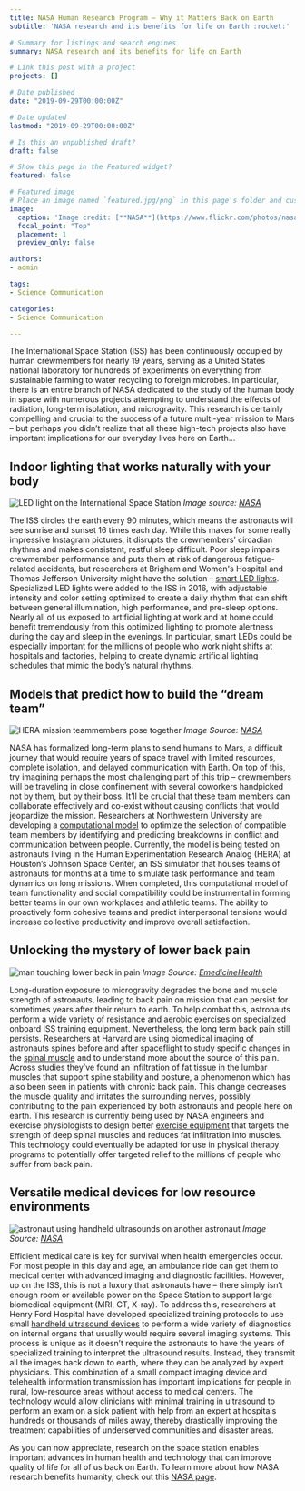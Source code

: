 ```yaml
---
title: NASA Human Research Program – Why it Matters Back on Earth
subtitle: 'NASA research and its benefits for life on Earth :rocket:'

# Summary for listings and search engines
summary: NASA research and its benefits for life on Earth

# Link this post with a project
projects: []

# Date published
date: "2019-09-29T00:00:00Z"

# Date updated
lastmod: "2019-09-29T00:00:00Z"

# Is this an unpublished draft?
draft: false

# Show this page in the Featured widget?
featured: false

# Featured image
# Place an image named `featured.jpg/png` in this page's folder and customize its options here.
image:
  caption: 'Image credit: [**NASA**](https://www.flickr.com/photos/nasacommons/33057360990/in/album-72157648186433655/)'
  focal_point: "Top"
  placement: 1
  preview_only: false

authors:
- admin

tags:
- Science Communication

categories:
- Science Communication

---
```


The International Space Station (ISS) has been continuously occupied by human crewmembers for nearly 19 years, serving as a United States national laboratory for hundreds of experiments on everything from sustainable farming to water recycling to foreign microbes.  In particular, there is an entire branch of NASA dedicated to the study of the human body in space with numerous projects attempting to understand the effects of radiation, long-term isolation, and microgravity. This research is certainly compelling and crucial to the success of a future multi-year mission to Mars – but perhaps you didn’t realize that all these high-tech projects also have important implications for our everyday lives here on Earth…

## Indoor lighting that works naturally with your body
![LED light on the International Space Station](Light.jpg)
*Image source: [NASA](https://www.nasa.gov/sites/default/files/thumbnails/image/iss049e028948.jpg)*

The ISS circles the earth every 90 minutes, which means the astronauts will see sunrise and sunset 16 times each day.  While this makes for some really impressive Instagram pictures, it disrupts the crewmembers’ circadian rhythms and makes consistent, restful sleep difficult. Poor sleep impairs crewmember performance and puts them at risk of dangerous fatigue-related accidents, but researchers at Brigham and Women's Hospital and Thomas Jefferson University might have the solution – [smart LED lights](https://www.nasa.gov/mission_pages/station/research/experiments/explorer/Investigation.html?#id=2013). Specialized LED lights were added to the ISS in 2016, with adjustable intensity and color setting optimized to create a daily rhythm that can shift between general illumination, high performance, and pre-sleep options. Nearly all of us exposed to artificial lighting at work and at home could benefit tremendously from this optimized lighting to promote alertness during the day and sleep in the evenings. In particular, smart LEDs could be especially important for the millions of people who work night shifts at hospitals and factories, helping to create dynamic artificial lighting schedules that mimic the body’s natural rhythms. 

## Models that predict how to build the “dream team”
![HERA mission teammembers pose together](teamwork.jpg)
*Image Source: [NASA](https://www.nasa.gov/sites/default/files/thumbnails/image/jsc2019e030312_copy.jpg)*

NASA has formalized long-term plans to send humans to Mars, a difficult journey that would require years of space travel with limited resources, complete isolation, and delayed communication with Earth.  On top of this, try imagining perhaps the most challenging part of this trip – crewmembers will be traveling in close confinement with several coworkers handpicked not by them, but by their boss. It’ll be crucial that these team members can collaborate effectively and co-exist without causing conflicts that would jeopardize the mission. Researchers at Northwestern University are developing a [computational model](https://lsda.jsc.nasa.gov/Experiment/exper/13722) to optimize the selection of compatible team members by identifying and predicting breakdowns in conflict and communication between people. Currently, the model is being tested on astronauts living in the Human Experimentation Research Analog (HERA) at Houston’s Johnson Space Center, an ISS simulator that houses teams of astronauts for months at a time to simulate task performance and team dynamics on long missions. When completed, this computational model of team functionality and social compatibility could be instrumental in forming better teams in our own workplaces and athletic teams. The ability to proactively form cohesive teams and predict interpersonal tensions would increase collective productivity and improve overall satisfaction.

## Unlocking the mystery of lower back pain
![man touching lower back in pain](back_pain.jpg)
*Image Source: [EmedicineHealth](https://images.emedicinehealth.com/images/slideshow/emss-topper/low-back-pain.jpg)*

Long-duration exposure to microgravity degrades the bone and muscle strength of astronauts, leading to back pain on mission that can persist for sometimes years after their return to earth. To help combat this, astronauts perform a wide variety of resistance and aerobic exercises on specialized onboard ISS training equipment. Nevertheless, the long term back pain still persists. Researchers at Harvard are using biomedical imaging of astronauts spines before and after spaceflight to study specific changes in the [spinal muscle](https://journals.lww.com/spinejournal/Abstract/publishahead/Negative_Effects_of_Long_Duration_Spaceflight_on.94757.aspx) and to understand more about the source of this pain. Across studies they’ve found an infiltration of fat tissue in the lumbar muscles that support spine stability and posture, a phenomenon which has also been seen in patients with chronic back pain. This change decreases the muscle quality and irritates the surrounding nerves, possibly contributing to the pain experienced by both astronauts and people here on earth. This research is currently being used by NASA engineers and exercise physiologists to design better [exercise equipment](https://sonic.northwestern.edu/projects-2/crews/) that targets the strength of deep spinal muscles and reduces fat infiltration into muscles. This technology could eventually be adapted for use in physical therapy programs to potentially offer targeted relief to the millions of people who suffer from back pain. 

## Versatile medical devices for low resource environments
![astronaut using handheld ultrasounds on another astronaut](ultrasound.jpg)
*Image Source: [NASA](https://www.nasa.gov/sites/default/files/thumbnails/image/adum6.jpg)* 

Efficient medical care is key for survival when health emergencies occur. For most people in this day and age, an ambulance ride can get them to medical center with advanced imaging and diagnostic facilities. However, up on the ISS, this is not a luxury that astronauts have – there simply isn’t enough room or available power on the Space Station to support large biomedical equipment (MRI, CT, X-ray). To address this, researchers at Henry Ford Hospital have developed specialized training protocols to use small [handheld ultrasound devices](https://www.nasa.gov/mission_pages/station/research/experiments/944.html) to perform a wide variety of diagnostics on internal organs that usually would require several imaging systems. This process is unique as it doesn’t require the astronauts to have the years of specialized training to interpret the ultrasound results. Instead, they transmit all the images back down to earth, where they can be analyzed by expert physicians. This combination of a small compact imaging device and telehealth information transmission has important implications for people in rural, low-resource areas without access to medical centers.  The technology would allow clinicians with minimal training in ultrasound to perform an exam on a sick patient with help from an expert at hospitals hundreds or thousands of miles away, thereby drastically improving the treatment capabilities of underserved communities and disaster areas. 

As you can now appreciate, research on the space station enables important advances in human health and technology that can improve quality of life for all of us back on Earth. To learn more about how NASA research benefits humanity, check out this [NASA page](https://www.nasa.gov/mission_pages/station/research/benefits/human-health).